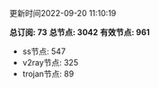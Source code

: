 更新时间2022-09-20 11:10:19

**总订阅: 73**
**总节点: 3042**
**有效节点: 961**
- ss节点: 547
- v2ray节点: 325
- trojan节点: 89
